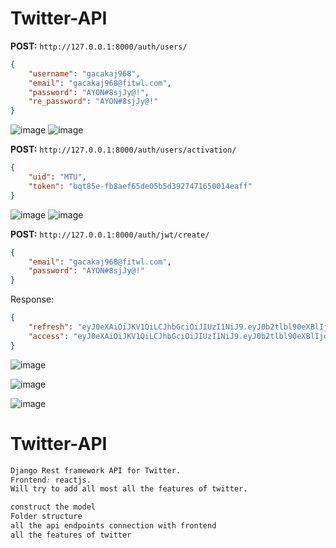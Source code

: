 # Twitter-API


**POST:** `http://127.0.0.1:8000/auth/users/`
```json
{
    "username": "gacakaj968",
    "email": "gacakaj968@fitwl.com",
    "password": "AYON#8sjJy@!",
    "re_password": "AYON#8sjJy@!"
}
```
![image](https://github.com/Ayon-SSP/Twitter/assets/80549753/8594ffbc-95b9-4a0e-abbb-3b0cc26d8de7)
![image](https://github.com/Ayon-SSP/Twitter/assets/80549753/a3025e8d-3e9a-4bc9-bb0b-456015ca14a5)


**POST:** `http://127.0.0.1:8000/auth/users/activation/`
```json
{
    "uid": "MTU",
    "token": "bqt85e-fb8aef65de05b5d3927471650014eaff"
}
```
![image](https://github.com/Ayon-SSP/Twitter/assets/80549753/81bf6bb3-1220-4f92-9b17-b2e132d525d9)
![image](https://github.com/Ayon-SSP/Twitter/assets/80549753/8196c729-abaa-4a80-81da-4ed5abf5ad3b)



**POST:** `http://127.0.0.1:8000/auth/jwt/create/`
```json
{
    "email": "gacakaj968@fitwl.com",
    "password": "AYON#8sjJy@!"
}
```
Response:
```json
{
    "refresh": "eyJ0eXAiOiJKV1QiLCJhbGciOiJIUzI1NiJ9.eyJ0b2tlbl90eXBlIjoicmVmcmVzaCIsImV4cCI6MTY4ODgxNTMyOCwianRpIjoiMGNhMWM1MWNiOWNlNGRmZDkxNmViNDc3ZWUxYzFhYWQiLCJ1c2VyX2lkIjoxNX0.aF87pNgThvso3on7wVzq79N_pEk5DSHK_5_YnPEnsiI",
    "access": "eyJ0eXAiOiJKV1QiLCJhbGciOiJIUzI1NiJ9.eyJ0b2tlbl90eXBlIjoiYWNjZXNzIiwiZXhwIjoxNjg4NjQyNTI4LCJqdGkiOiJmYjQ5MDQ0MjgyNzM0ZjFjOWFiMjJhYjE3OWIyNjY4OSIsInVzZXJfaWQiOjE1fQ.3I_dzIhD1v3cFiKMyLGSfDfI5i5vKB7pAijNr4eJ31c"
}
```
![image](https://github.com/Ayon-SSP/Twitter/assets/80549753/8f4e70ba-9698-4b7e-9898-b71e68dd983b)


![image](https://github.com/Ayon-SSP/Twitter/assets/80549753/7fecfe20-0619-40c9-aee7-152d545f60a3)

![image](https://github.com/Ayon-SSP/Twitter/assets/80549753/f3ca766f-b037-4ce2-9c47-50086878f4e8)









# Twitter-API


```css
Django Rest framework API for Twitter.
Frontend: reactjs.
Will try to add all most all the features of twitter.

construct the model
Folder structure
all the api endpoints connection with frontend
all the features of twitter
```
